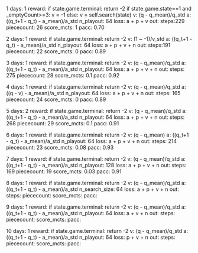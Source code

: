 1   days: 1
    reward:
        if state.game.terminal: return -2
        if state.game.state==1 and _emptyCount>=3:
            v = -1
        else:
            v = self.search(state)
    v: (q - q_mean)/q_std
    a: ((q_t+1 - q_t) - a_mean)/a_std
    n_playout: 64 
    loss: a + p + v
    out: 
        steps:229
        piececount: 26
        score_mcts: 1
        pacc: 0.70

2   days: 1
    reward:
        if state.game.terminal: return -2
    v: (1 ~ -1)/v_std 
    a: ((q_t+1 - q_t) - a_mean)/a_std
    n_playout: 64 
    loss: a + p + v + n
    out: 
        steps:191
        piececount: 22
        score_mcts: 0
        pacc: 0.89

3   days: 1
    reward:
        if state.game.terminal: return -2
    v: (q - q_mean)/q_std
    a: ((q_t+1 - q_t) - a_mean)/a_std
    n_playout: 64 
    loss: a + p + v + n
    out: 
        steps: 275
        piececount: 28
        score_mcts: 0.1
        pacc: 0.92

4   days: 1
    reward:
        if state.game.terminal: return -2
    v: (q - q_mean)/q_std
    a: ((q - v) - a_mean)/a_std
    n_playout: 64 
    loss: a + p + v + n
    out: 
        steps: 165
        piececount: 24
        score_mcts: 0
        pacc: 0.89

5   days: 2
    reward:
        if state.game.terminal: return -2
    v: (q - q_mean)/q_std
    a: ((q_t+1 - q_t) - a_mean)/a_std
    n_playout: 64 
    loss: a + p + v + n
    out: 
        steps: 268
        piececount: 29
        score_mcts: 0.1
        pacc: 0.91

6   days: 1
    reward:
        if state.game.terminal: return -2
    v: (q - q_mean)
    a: ((q_t+1 - q_t) - a_mean)/a_std
    n_playout: 64 
    loss: a + p + v + n
    out: 
        steps: 214
        piececount: 23
        score_mcts: 0.08
        pacc: 0.93

7   days: 1
    reward:
        if state.game.terminal: return -2
    v: (q - q_mean)/q_std
    a: ((q_t+1 - q_t) - a_mean)/a_std
    n_playout: 128
    loss: a + p + v + n
    out: 
        steps: 169
        piececount: 19
        score_mcts: 0.03
        pacc: 0.91

8  days: 1
    reward:
        if state.game.terminal: return -2
    v: (q - q_mean)/q_std
    a: ((q_t+1 - q_t) - a_mean)/a_std
    n_search_size: 64
    loss: a + p + v + n
    out: 
        steps: 
        piececount: 
        score_mcts: 
        pacc: 

9   days: 1
    reward:
        if state.game.terminal: return -2
    v: (q - q_mean)/q_std
    a: ((q_t+1 - q_t) - a_mean)/a_std
    n_playout: 64
    loss: a + v + n
    out: 
        steps: 
        piececount: 
        score_mcts: 
        pacc:         

10   days: 1
    reward:
        if state.game.terminal: return -2
    v: (q - q_mean)/q_std
    a: ((q_t+1 - q_t) - a_mean)/a_std
    n_playout: 64
    loss: p + v + n
    out: 
        steps: 
        piececount: 
        score_mcts: 
        pacc:                 

